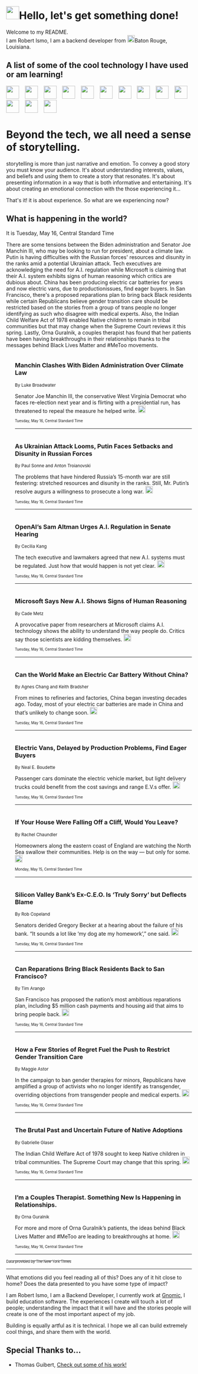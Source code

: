 <h1><img src="https://emojis.slackmojis.com/emojis/images/1643514375/3493/hot-coffee.gif?1643514375" width="35"/>Hello, let's get something done!</h1>

<p>Welcome to my README.<br/>
I am Robert Ismo, I am a backend developer from <img src="https://emojis.slackmojis.com/emojis/images/1638395689/50435/moulin_rouge.png?1638395689" width="20"/>Baton Rouge, Louisiana.</p>
<h2>A list of some of the cool technology I have used or am learning!</h2>
<p>
<img src="https://emojis.slackmojis.com/emojis/images/1643516091/21142/meow_bongotap.gif?1643516091" width="35" alt="">
<img src="https://img.shields.io/badge/Favorite%20Frontend%20Framework-SvelteKit-f83903" alt="">
<img src="https://img.shields.io/badge/Second%20Favorite-Vue-40b581" alt="">
<img src="https://img.shields.io/badge/Most%20Used%20Runtime-Nodejs-78b061" alt="">
<img src="https://emojis.slackmojis.com/emojis/images/1643517416/34482/fire.gif?1643517416" width="35" alt="">
<img src="https://img.shields.io/badge/Javascript%20But%20Better-Typescript-0078ca" alt="">
<img src="https://img.shields.io/badge/Favorite%20Language-Elixir-3e244d" alt="">
<img src="https://img.shields.io/badge/Containerize%20Everything-Docker-6ac9ef" alt="">
<img src="https://emojis.slackmojis.com/emojis/images/1643514596/5999/meow_party.gif?1643514596" width="35" alt="">
<img src="https://img.shields.io/badge/API%20Love%20Language-Graphql-de32a5" alt="">
<img src="https://img.shields.io/badge/Our%20Favorite%20Version%20Controller-Git-e94f33" alt="">
<img src="https://img.shields.io/badge/Favorite%20Database-Redis-d42d1d" alt="">
<img src="https://emojis.slackmojis.com/emojis/images/1643514559/5584/deployparrot.gif?1643514559" width="35" alt="">
<img src="https://img.shields.io/badge/Container%20Interstate-RabbitMQ-f66200" alt="">
<img src="https://img.shields.io/badge/Gotta%20Learn-Kubernetes-316adf" alt="">
<img src="https://img.shields.io/badge/Really%20Mature%20Now-WASM-654fef" alt="">
<img src="https://emojis.slackmojis.com/emojis/images/1666642497/61942/dance_vibe.gif?1666642497" width="35" alt="">
<img src="https://img.shields.io/badge/For%20My%20M1-ARM64-657d96" alt="">
<img src="https://img.shields.io/badge/Loving%20This%20So%20Much-TailwindCSS-17bcb5" alt="">
<img src="https://img.shields.io/badge/Cool%20Build%20Tool-Vite-f9cb24" alt="">
<img src="https://emojis.slackmojis.com/emojis/images/1669231376/62819/working-on-it.gif?1669231376" width="35" alt="">
<img src="https://img.shields.io/badge/Fun%20and%20Easy%20Database-MongoDB-5f8c49" alt="">
<img src="https://img.shields.io/badge/JS%20Life%20Support-NPM-c73737" alt="">
<img src="https://img.shields.io/badge/I%20Liked%20It-DynamoDB-0073b9" alt="">
<img src="https://emojis.slackmojis.com/emojis/images/1643514045/46/question.gif?1643514045" width="35" alt="">
<img src="https://img.shields.io/badge/cool-React-60d6f9" alt="">
<img src="https://img.shields.io/badge/Future%20Big%20Project-Lambda-f37e00" alt="">
<img src="https://img.shields.io/badge/NPM%20But%20Better-PNPM-f1aa07" alt="">
<img src="https://emojis.slackmojis.com/emojis/images/1643514943/9662/fbwow.gif?1643514943" width="35" alt="">
<img src="https://img.shields.io/badge/First%20Language-C-662079" alt="">
<img src="https://img.shields.io/badge/Where%20I%20Deploy%20Frontend-Vercel-000000" alt="">
<img src="https://img.shields.io/badge/Who%20Does%20not%20Want%20an%20App-Swift-f9492a" alt="">
<img src="https://emojis.slackmojis.com/emojis/images/1643514058/151/javascript.png?1643514058" width="35" alt="">
<img src="https://img.shields.io/badge/cool-Python-fbd542" alt="">
<img src="https://img.shields.io/badge/Favorite%20Something-Stripe-656cdc" alt="">
<img src="https://img.shields.io/badge/Of%20Course-HTML5-ed6327" alt="">
<img src="https://emojis.slackmojis.com/emojis/images/1660415405/60731/bomb.gif?1660415405" width="35" alt="">
<img src="https://img.shields.io/badge/hate-CSS-2964ec" alt="">
<img src="https://img.shields.io/badge/Learning-CircleCI-141215" alt="">
<img src="https://img.shields.io/badge/Learning-Rust-fbbb3b" alt="">
<img src="https://emojis.slackmojis.com/emojis/images/1660415397/60712/writing-hand.gif?1660415397" width="35" alt="">
<img src="https://img.shields.io/badge/Dev%20Browser%20of%20Choice-Firefox-cc4e26" alt="">
<img src="https://img.shields.io/badge/Recoverying%20From%20Windows-UNIX-1781e3" alt="">
<img src="https://img.shields.io/badge/LOVE-LogSeq-90c1c2" alt="">
<img src="https://emojis.slackmojis.com/emojis/images/1643514066/223/kirby.gif?1643514066" width="35" alt="">
<img src="https://img.shields.io/badge/Daily%20Driver-MacOS-e6e6e8" alt="">
<img src="https://img.shields.io/badge/Git%20Server-Github-000000" alt="">
<img src="https://img.shields.io/badge/enjoyable-EC2-f17428" alt="">
<img src="https://emojis.slackmojis.com/emojis/images/1643514239/2069/excited.gif?1643514239" width="35" alt="">
</p>
<h1>Beyond the tech, we all need a sense of storytelling.</h1>
<p>storytelling is more than just narrative and emotion. To convey a good story you must know your audience. It's about understanding interests, values, and beliefs and using them to create a story that resonates. It's about presenting information in a way that is both informative and entertaining. It's about creating an emotional connection with the those experiencing it...</p>
<p>That's it! it is about experience. So what are we experiencing now?</p>
<h2>What is happening in the world?</h2>
<p>It is Tuesday, May 16, Central Standard Time</p>
<p>
There are some tensions between the Biden administration and Senator Joe Manchin III, who may be looking to run for president, about a climate law. Putin is having difficulties with the Russian forces&#39; resources and disunity in the ranks amid a potential Ukrainian attack. Tech executives are acknowledging the need for A.I. regulation while Microsoft is claiming that their A.I. system exhibits signs of human reasoning which critics are dubious about. China has been producing electric car batteries for years and now electric vans, due to productionissues, find eager buyers. In San Francisco, there&#39;s a proposed reparations plan to bring back Black residents while certain Republicans believe gender transition care should be restricted based on the stories from a group of trans people no longer identifying as such who disagree with medical experts. Also, the Indian Child Welfare Act of 1978 enabled Native children to remain in tribal communities but that may change when the Supreme Court reviews it this spring. Lastly, Orna Guralnik, a couples therapist has found that her patients have been having breakthroughs in their relationships thanks to the messages behind Black Lives Matter and #MeToo movements.</p>
<ol>
<img src="https://img.shields.io/badge/-us-blue" alt="">
<h3>Manchin Clashes With Biden Administration Over Climate Law</h3>
<sub>By Luke Broadwater</sub>
<p>Senator Joe Manchin III, the conservative West Virginia Democrat who faces re-election next year and is flirting with a presidential run, has threatened to repeal the measure he helped write.  <a href="https://nyti.ms/3WgOemD"><img src="https://developer.nytimes.com/files/poweredby_nytimes_30b.png?v=1583354208352" height="20"></a></p>
<sub><sub>Tuesday, May 16, Central Standard Time</sub></sub>
<hr/>
<img src="https://img.shields.io/badge/-world-blue" alt="">
<h3>As Ukrainian Attack Looms, Putin Faces Setbacks and Disunity in Russian Forces</h3>
<sub>By Paul Sonne and Anton Troianovski</sub>
<p>The problems that have hindered Russia’s 15-month war are still festering: stretched resources and disunity in the ranks. Still, Mr. Putin’s resolve augurs a willingness to prosecute a long war.  <a href="https://nyti.ms/3o6BUZz"><img src="https://developer.nytimes.com/files/poweredby_nytimes_30b.png?v=1583354208352" height="20"></a></p>
<sub><sub>Tuesday, May 16, Central Standard Time</sub></sub>
<hr/>
<img src="https://img.shields.io/badge/-technology-blue" alt="">
<h3>OpenAI’s Sam Altman Urges A.I. Regulation in Senate Hearing</h3>
<sub>By Cecilia Kang</sub>
<p>The tech executive and lawmakers agreed that new A.I. systems must be regulated. Just how that would happen is not yet clear.  <a href="https://nyti.ms/3BOSl01"><img src="https://developer.nytimes.com/files/poweredby_nytimes_30b.png?v=1583354208352" height="20"></a></p>
<sub><sub>Tuesday, May 16, Central Standard Time</sub></sub>
<hr/>
<img src="https://img.shields.io/badge/-technology-blue" alt="">
<h3>Microsoft Says New A.I. Shows Signs of Human Reasoning</h3>
<sub>By Cade Metz</sub>
<p>A provocative paper from researchers at Microsoft claims A.I. technology shows the ability to understand the way people do. Critics say those scientists are kidding themselves.  <a href="https://nyti.ms/3O7NT3I"><img src="https://developer.nytimes.com/files/poweredby_nytimes_30b.png?v=1583354208352" height="20"></a></p>
<sub><sub>Tuesday, May 16, Central Standard Time</sub></sub>
<hr/>
<img src="https://img.shields.io/badge/-business-blue" alt="">
<h3>Can the World Make an Electric Car Battery Without China?</h3>
<sub>By Agnes Chang and Keith Bradsher</sub>
<p>From mines to refineries and factories, China began investing decades ago. Today, most of your electric car batteries are made in China and that’s unlikely to change soon.  <a href="https://nyti.ms/3OdXaXN"><img src="https://developer.nytimes.com/files/poweredby_nytimes_30b.png?v=1583354208352" height="20"></a></p>
<sub><sub>Tuesday, May 16, Central Standard Time</sub></sub>
<hr/>
<img src="https://img.shields.io/badge/-business-blue" alt="">
<h3>Electric Vans, Delayed by Production Problems, Find Eager Buyers</h3>
<sub>By Neal E. Boudette</sub>
<p>Passenger cars dominate the electric vehicle market, but light delivery trucks could benefit from the cost savings and range E.V.s offer.  <a href="https://nyti.ms/3BwxYEE"><img src="https://developer.nytimes.com/files/poweredby_nytimes_30b.png?v=1583354208352" height="20"></a></p>
<sub><sub>Tuesday, May 16, Central Standard Time</sub></sub>
<hr/>
<img src="https://img.shields.io/badge/-realestate-blue" alt="">
<h3>If Your House Were Falling Off a Cliff, Would You Leave?</h3>
<sub>By Rachel Chaundler</sub>
<p>Homeowners along the eastern coast of England are watching the North Sea swallow their communities. Help is on the way — but only for some.  <a href="https://nyti.ms/3W1tMWT"><img src="https://developer.nytimes.com/files/poweredby_nytimes_30b.png?v=1583354208352" height="20"></a></p>
<sub><sub>Monday, May 15, Central Standard Time</sub></sub>
<hr/>
<img src="https://img.shields.io/badge/-business-blue" alt="">
<h3>Silicon Valley Bank’s Ex-C.E.O. Is ‘Truly Sorry’ but Deflects Blame</h3>
<sub>By Rob Copeland</sub>
<p>Senators derided Gregory Becker at a hearing about the failure of his bank. “It sounds a lot like ‘my dog ate my homework’,” one said.  <a href="https://nyti.ms/453keP9"><img src="https://developer.nytimes.com/files/poweredby_nytimes_30b.png?v=1583354208352" height="20"></a></p>
<sub><sub>Tuesday, May 16, Central Standard Time</sub></sub>
<hr/>
<img src="https://img.shields.io/badge/-us-blue" alt="">
<h3>Can Reparations Bring Black Residents Back to San Francisco?</h3>
<sub>By Tim Arango</sub>
<p>San Francisco has proposed the nation’s most ambitious reparations plan, including $5 million cash payments and housing aid that aims to bring people back.  <a href="https://nyti.ms/432JTpc"><img src="https://developer.nytimes.com/files/poweredby_nytimes_30b.png?v=1583354208352" height="20"></a></p>
<sub><sub>Tuesday, May 16, Central Standard Time</sub></sub>
<hr/>
<img src="https://img.shields.io/badge/-us-blue" alt="">
<h3>How a Few Stories of Regret Fuel the Push to Restrict Gender Transition Care</h3>
<sub>By Maggie Astor</sub>
<p>In the campaign to ban gender therapies for minors, Republicans have amplified a group of activists who no longer identify as transgender, overriding objections from transgender people and medical experts.  <a href="https://nyti.ms/3OdXndx"><img src="https://developer.nytimes.com/files/poweredby_nytimes_30b.png?v=1583354208352" height="20"></a></p>
<sub><sub>Tuesday, May 16, Central Standard Time</sub></sub>
<hr/>
<img src="https://img.shields.io/badge/-nyregion-blue" alt="">
<h3>The Brutal Past and Uncertain Future of Native Adoptions</h3>
<sub>By Gabrielle Glaser</sub>
<p>The Indian Child Welfare Act of 1978 sought to keep Native children in tribal communities. The Supreme Court may change that this spring.  <a href="https://nyti.ms/456KPL3"><img src="https://developer.nytimes.com/files/poweredby_nytimes_30b.png?v=1583354208352" height="20"></a></p>
<sub><sub>Tuesday, May 16, Central Standard Time</sub></sub>
<hr/>
<img src="https://img.shields.io/badge/-magazine-blue" alt="">
<h3>I’m a Couples Therapist. Something New Is Happening in Relationships.</h3>
<sub>By Orna Guralnik</sub>
<p>For more and more of Orna Guralnik’s patients, the ideas behind Black Lives Matter and #MeToo are leading to breakthroughs at home.  <a href="https://nyti.ms/451qZku"><img src="https://developer.nytimes.com/files/poweredby_nytimes_30b.png?v=1583354208352" height="20"></a></p>
<sub><sub>Tuesday, May 16, Central Standard Time</sub></sub>
<hr/>
</ol>
<a href="https://developer.nytimes.com"><sub><sub>Data provided by The New York Times</sub></sub></a>
<hr/>
<p>What emotions did you feel reading all of this? Does any of it hit close to home? Does the data presented to you have some type of impact?</p>
<p>I am Robert Ismo, I am a Backend Developer, I currently work at <a href="https://gnomic.education/">Gnomic</a>, I build education software. The experiences I create will touch a lot of people; understanding the impact that it will have and the stories people will create is one of the most important aspect of my job.</p>
<p>Building is equally artful as it is technical. I hope we all can build extremely cool things, and share them with the world.</p>
<h2>Special Thanks to...</h2>
<ul>
<li>Thomas Guibert, <a href="https://github.com/thmsgbrt/thmsgbrt">Check out some of his work!</a></li>
</ul>